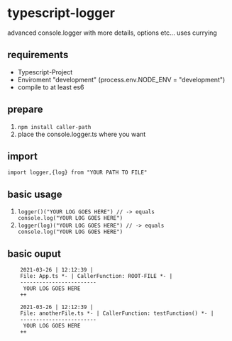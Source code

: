 # typescript-logger
advanced console.logger with more details, options etc... uses currying

## requirements
- Typescript-Project
- Enviroment "development" (process.env.NODE_ENV = "development")
- compile to at least es6

## prepare
1. <code>npm install caller-path</code>
2. place the console.logger.ts where you want

## import
<code>import logger,{log} from "YOUR PATH TO FILE"</code>

## basic usage
1. <code>logger()("YOUR LOG GOES HERE") // -> equals console.log("YOUR LOG GOES HERE")</code>
2. <code>logger(log)("YOUR LOG GOES HERE") // -> equals console.log("YOUR LOG GOES HERE")</code>

## basic ouput
```
    2021-03-26 | 12:12:39 |
    File: App.ts *- | CallerFunction: ROOT-FILE *- |
    ------------------------
     YOUR LOG GOES HERE
    ++
```
```
    2021-03-26 | 12:12:39 |
    File: anotherFile.ts *- | CallerFunction: testFunction() *- |
    ------------------------
     YOUR LOG GOES HERE
    ++
```




